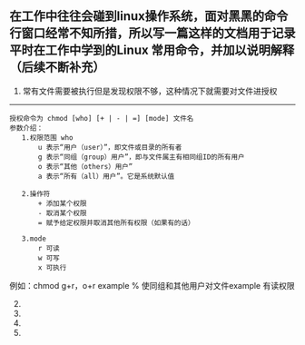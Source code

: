 在工作中往往会碰到linux操作系统，面对黑黑的命令行窗口经常不知所措，所以写一篇这样的文档用于记录平时在工作中学到的Linux 常用命令，并加以说明解释（后续不断补充）
----------
1. 常有文件需要被执行但是发现权限不够，这种情况下就需要对文件进授权    
----------
    授权命令为 chmod [who] [+ | - | =] [mode] 文件名    
    参数介绍：  
       1.权限范围 who  
           u 表示“用户（user）”，即文件或目录的所有者  
           g 表示“同组（group）用户”，即与文件属主有相同组ID的所有用户  
           o 表示“其他（others）用户”  
           a 表示“所有（all）用户”。它是系统默认值
  
       2.操作符  
           + 添加某个权限  
           - 取消某个权限  
           = 赋予给定权限并取消其他所有权限（如果有的话）
   
       3.mode  
           r 可读  
           w 可写  
           x 可执行

例如：chmod g+r，o+r example % 使同组和其他用户对文件example 有读权限
   
2. 
3. 
4. 
5.   